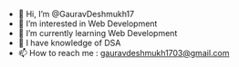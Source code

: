 - 👋 Hi, I’m @GauravDeshmukh17
- 👀 I’m interested in Web Development 
- 🌱 I’m currently learning Web Development
- 💞️ I have knowledge of DSA
- 📫 How to reach me : gauravdeshmukh1703@gmail.com

<!---
GauravDeshmukh17/GauravDeshmukh17 is a ✨ special ✨ repository because its `README.md` (this file) appears on your GitHub profile.
You can click the Preview link to take a look at your changes.
--->
